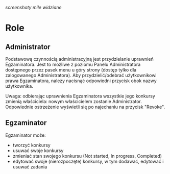 
*screenshoty mile widziane*

# Role

## Administrator
Podstawową czynnością administracyjną jest przydzielanie uprawnień Egzaminatora. Jest to możliwe z poziomu Panelu Administratora dostępnego przez pasek menu u góry strony (dostęp tylko dla zalogowanego Administratora). Aby przydzielić/odebrać użytkownikowi prawa Egzaminatora, należy nacisnąć odpowiedni przycisk obok nazwy użytkownika.

Uwaga: odbierając uprawnienia Egzaminatora wszystkie jego konkursy zmienią właściciela: nowym właścicielem zostanie Administrator. Odpowiednie ostrzeżenie wyświetli się po najechaniu na przycisk "Revoke".

## Egzaminator
Egzaminator może:
- tworzyć konkursy
- usuwać swoje konkursy
- zmieniać stan swojego konkursu (Not started, In progress, Completed)
- edytować swoje (nierozpoczęte) konkursy, w tym dodawać, edytować i usuwać zadania


